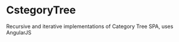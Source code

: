 CstegoryTree
============

Recursive and iterative implementations of Category Tree SPA, uses AngularJS
